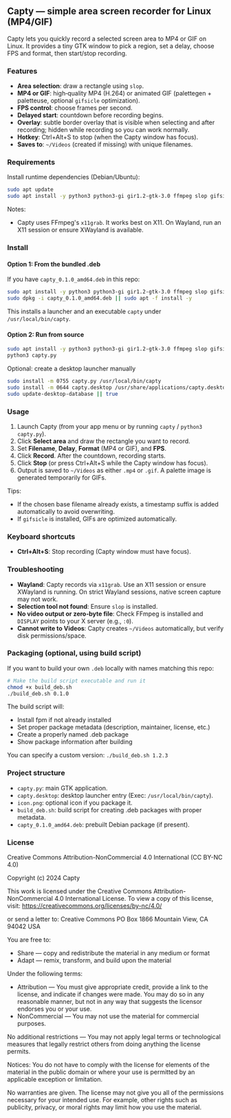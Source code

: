 ## Capty — simple area screen recorder for Linux (MP4/GIF)

Capty lets you quickly record a selected screen area to MP4 or GIF on Linux. It provides a tiny GTK window to pick a region, set a delay, choose FPS and format, then start/stop recording.

### Features
- **Area selection**: draw a rectangle using `slop`.
- **MP4 or GIF**: high‑quality MP4 (H.264) or animated GIF (palettegen + paletteuse, optional `gifsicle` optimization).
- **FPS control**: choose frames per second.
- **Delayed start**: countdown before recording begins.
- **Overlay**: subtle border overlay that is visible when selecting and after recording; hidden while recording so you can work normally.
- **Hotkey**: Ctrl+Alt+S to stop (when the Capty window has focus).
- **Saves to**: `~/Videos` (created if missing) with unique filenames.

### Requirements
Install runtime dependencies (Debian/Ubuntu):

```bash
sudo apt update
sudo apt install -y python3 python3-gi gir1.2-gtk-3.0 ffmpeg slop gifsicle
```

Notes:
- Capty uses FFmpeg's `x11grab`. It works best on X11. On Wayland, run an X11 session or ensure XWayland is available.

### Install

#### Option 1: From the bundled .deb
If you have `capty_0.1.0_amd64.deb` in this repo:

```bash
sudo apt install -y python3 python3-gi gir1.2-gtk-3.0 ffmpeg slop gifsicle
sudo dpkg -i capty_0.1.0_amd64.deb || sudo apt -f install -y
```

This installs a launcher and an executable `capty` under `/usr/local/bin/capty`.

#### Option 2: Run from source

```bash
sudo apt install -y python3 python3-gi gir1.2-gtk-3.0 ffmpeg slop gifsicle
python3 capty.py
```

Optional: create a desktop launcher manually

```bash
sudo install -m 0755 capty.py /usr/local/bin/capty
sudo install -m 0644 capty.desktop /usr/share/applications/capty.desktop
sudo update-desktop-database || true
```

### Usage
1. Launch Capty (from your app menu or by running `capty` / `python3 capty.py`).
2. Click **Select area** and draw the rectangle you want to record.
3. Set **Filename**, **Delay**, **Format** (MP4 or GIF), and **FPS**.
4. Click **Record**. After the countdown, recording starts.
5. Click **Stop** (or press Ctrl+Alt+S while the Capty window has focus).
6. Output is saved to `~/Videos` as either `.mp4` or `.gif`. A palette image is generated temporarily for GIFs.

Tips:
- If the chosen base filename already exists, a timestamp suffix is added automatically to avoid overwriting.
- If `gifsicle` is installed, GIFs are optimized automatically.

### Keyboard shortcuts
- **Ctrl+Alt+S**: Stop recording (Capty window must have focus).

### Troubleshooting
- **Wayland**: Capty records via `x11grab`. Use an X11 session or ensure XWayland is running. On strict Wayland sessions, native screen capture may not work.
- **Selection tool not found**: Ensure `slop` is installed.
- **No video output or zero‑byte file**: Check FFmpeg is installed and `DISPLAY` points to your X server (e.g., `:0`).
- **Cannot write to Videos**: Capty creates `~/Videos` automatically, but verify disk permissions/space.

### Packaging (optional, using build script)
If you want to build your own `.deb` locally with names matching this repo:

```bash
# Make the build script executable and run it
chmod +x build_deb.sh
./build_deb.sh 0.1.0
```

The build script will:
- Install fpm if not already installed
- Set proper package metadata (description, maintainer, license, etc.)
- Create a properly named .deb package
- Show package information after building

You can specify a custom version: `./build_deb.sh 1.2.3`

### Project structure
- `capty.py`: main GTK application.
- `capty.desktop`: desktop launcher entry (Exec: `/usr/local/bin/capty`).
- `icon.png`: optional icon if you package it.
- `build_deb.sh`: build script for creating .deb packages with proper metadata.
- `capty_0.1.0_amd64.deb`: prebuilt Debian package (if present).

### License
Creative Commons Attribution-NonCommercial 4.0 International (CC BY-NC 4.0)

Copyright (c) 2024 Capty

This work is licensed under the Creative Commons Attribution-NonCommercial 4.0 International License. To view a copy of this license, visit:
https://creativecommons.org/licenses/by-nc/4.0/

or send a letter to:
Creative Commons
PO Box 1866
Mountain View, CA 94042
USA

You are free to:
- Share — copy and redistribute the material in any medium or format
- Adapt — remix, transform, and build upon the material

Under the following terms:
- Attribution — You must give appropriate credit, provide a link to the license, and indicate if changes were made. You may do so in any reasonable manner, but not in any way that suggests the licensor endorses you or your use.
- NonCommercial — You may not use the material for commercial purposes.

No additional restrictions — You may not apply legal terms or technological measures that legally restrict others from doing anything the license permits.

Notices:
You do not have to comply with the license for elements of the material in the public domain or where your use is permitted by an applicable exception or limitation.

No warranties are given. The license may not give you all of the permissions necessary for your intended use. For example, other rights such as publicity, privacy, or moral rights may limit how you use the material.
